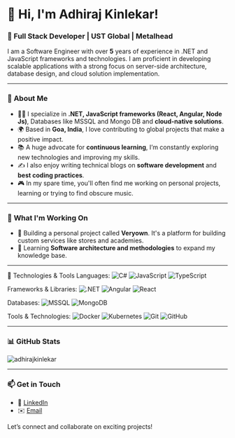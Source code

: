 # 👋 Hi, I'm Adhiraj Kinlekar!

### 🚀 Full Stack Developer | UST Global | Metalhead

I am a Software Engineer with over **5** years of experience in .NET and JavaScript frameworks and technologies. I am proficient in developing scalable applications with a strong focus on server-side architecture, database design, and cloud solution implementation.

---

### 🌟 **About Me**

- 🧑‍💻 I specialize in **.NET, JavaScript frameworks (React, Angular, Node Js)**, Databases like MSSQL and Mongo DB and **cloud-native solutions**.
- 🌍 Based in **Goa, India**, I love contributing to global projects that make a positive impact.
- 📚 A huge advocate for **continuous learning**, I’m constantly exploring new technologies and improving my skills.
- ✍️ I also enjoy writing technical blogs on **software development** and **best coding practices**.
- 🎮 In my spare time, you'll often find me working on personal projects, learning or trying to find obscure music.

---

### 💼 **What I'm Working On**

- 🔨 Building a personal project called **Veryown**. It's a platform for building custom services like stores and academies. 
- 📖 Learning **Software architecture and methodologies** to expand my knowledge base.
  
---

🔧 Technologies & Tools
Languages:
<img src="https://img.shields.io/badge/C%23-239120?style=flat&logo=csharp&logoColor=white" alt="C#" /> <img src="https://img.shields.io/badge/JavaScript-F7DF1E?style=flat&logo=javascript&logoColor=black" alt="JavaScript" /> <img src="https://img.shields.io/badge/TypeScript-007ACC?style=flat&logo=typescript&logoColor=white" alt="TypeScript" />

Frameworks & Libraries:
<img src="https://img.shields.io/badge/ASP.NET-512BD4?style=flat&logo=.net&logoColor=white" alt=".NET" /> <img src="https://img.shields.io/badge/Angular-DD0031?style=flat&logo=angular&logoColor=white" alt="Angular" /> <img src="https://img.shields.io/badge/React-61DAFB?style=flat&logo=react&logoColor=black" alt="React" />

Databases:
<img src="https://img.shields.io/badge/MSSQL-CC2927?style=flat&logo=microsoftsqlserver&logoColor=white" alt="MSSQL" /> <img src="https://img.shields.io/badge/MongoDB-47A248?style=flat&logo=mongodb&logoColor=white" alt="MongoDB" />

Tools & Technologies:
<img src="https://img.shields.io/badge/Docker-2496ED?style=flat&logo=docker&logoColor=white" alt="Docker" /> <img src="https://img.shields.io/badge/Kubernetes-326CE5?style=flat&logo=kubernetes&logoColor=white" alt="Kubernetes" /> <img src="https://img.shields.io/badge/Git-F05032?style=flat&logo=git&logoColor=white" alt="Git" /> <img src="https://img.shields.io/badge/GitHub-181717?style=flat&logo=github&logoColor=white" alt="GitHub" />

---

### 📊 **GitHub Stats**

![adhirajkinlekar](https://github-readme-stats.vercel.app/api?username=adhirajkinlekar&show_icons=true&hide_border=true&theme=radical)

---

### 📫 **Get in Touch**

- 💼 [LinkedIn](https://linkedin.com/in/adhirajkinlekar) 
- ✉️ [Email](mailto:adhirajkkinlekar@gmail.com)

Let’s connect and collaborate on exciting projects!
